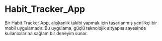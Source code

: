 # Habit_Tracker_App
 Bir Habit Tracker App, alışkanlık takibi yapmak için tasarlanmış yenilikçi bir mobil uygulamadır. Bu uygulama, güçlü teknolojik altyapısı sayesinde kullanıcılarına sağlam bir deneyim sunar.
